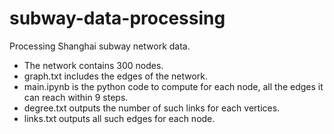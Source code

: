 # subway-data-processing

Processing Shanghai subway network data.

* The network contains 300 nodes.
* graph.txt includes the edges of the network.
* main.ipynb is the python code to compute for each node, all the edges it can reach within 9
steps.
* degree.txt outputs the number of such links for each vertices.
* links.txt outputs all such edges for each node.
